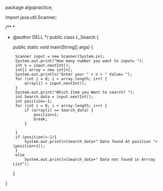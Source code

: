 package algopractice;

import java.util.Scanner;

/**
 *
 * @author DELL
 */
public class L_Search {

    public static void main(String[] args) {

        Scanner input = new Scanner(System.in);
        System.out.print("How many number you want to input= ");
        int n = input.nextInt();
        int[] array = new int[n];
        System.out.println("Enter your " + n + " Value= ");
        for (int i = 0; i < array.length; i++) {
            array[i] = input.nextInt();
        }
        System.out.print("Which Item you Want to search? ");
        int Search_data = input.nextInt();
        int position=-1;
        for (int i = 0; i < array.length; i++) {
            if (array[i] == Search_data) {
                position=1;
                break;
            }

        }
        if (position!=-1){
            System.out.println(Search_data+" Data found At position "+(position+1));
        }
        else 
            System.out.println(Search_data+" Data not found in Arrray List");

    }

}
